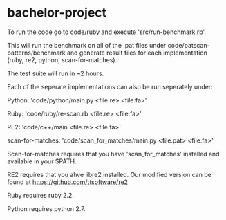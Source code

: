 # bachelor-project
To run the code go to code/ruby and execute 'src/run-benchmark.rb'.

This will run the benchmark on all of the .pat files under code/patscan-patterns/benchmark
and generate result files for each implementation (ruby, re2, python, scan-for-matches).

The test suite will run in ~2 hours.

Each of the seperate implementations can also be run seperately under:

Python: 'code/python/main.py <file.re> <file.fa>'

Ruby: 'code/ruby/re-scan.rb <file.re> <file.fa>'

RE2: 'code/c++/main <file.re> <file.fa>'

scan-for-matches: 'code/scan_for_matches/main.py <file.pat> <file.fa>'

Scan-for-matches requires that you have 'scan_for_matches' installed and available in your $PATH.

RE2 requires that you ahve libre2 installed. Our modified version can be found at https://github.com/ttsoftware/re2

Ruby requires ruby 2.2.

Python requires python 2.7.

